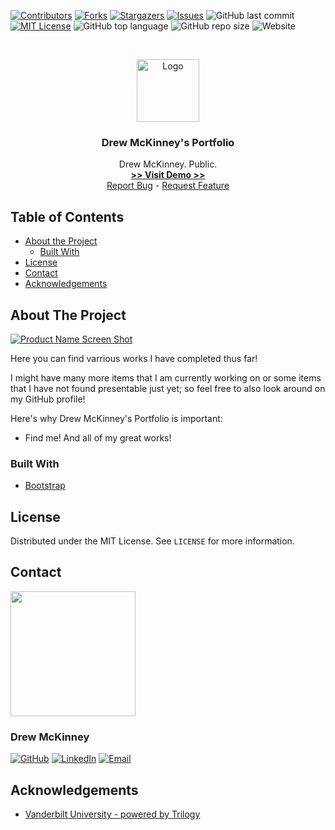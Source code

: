 
<!-- 
README Template Author: otheneildrew
Template Source: https://github.com/othneildrew/Best-README-Template
Version Author: Drew McKinney
 -->





<!-- PROJECT SHIELDS -->
[![Contributors][contributors-shield]][contributors-url]
[![Forks][forks-shield]][forks-url]
[![Stargazers][stars-shield]][stars-url]
[![Issues][issues-shield]][issues-url]
![GitHub last commit](https://img.shields.io/github/last-commit/armckinney/armckinney.github.io)
[![MIT License][license-shield]][license-url]
![GitHub top language](https://img.shields.io/github/languages/top/armckinney/armckinney.github.io)
![GitHub repo size](https://img.shields.io/github/repo-size/armckinney/armckinney.github.io)
![Website](https://img.shields.io/website?down_color=lightgrey&down_message=offline&up_color=blue&up_message=online&url=https%3A%2F%2Fwestendfinancial.herokuapp.com%2F)

<!-- PROJECT LOGO -->
<br />
<p align="center">
  <a href="https://armckinney.github.io/">
    <img src="https://armckinney.github.io/images/head_portrait.jpg" alt="Logo" width="100" height="100">
  </a>

  <h3 align="center">Drew McKinney's Portfolio</h3>

  <p align="center">
    Drew McKinney. Public.
    <br />
    <a href="https://armckinney.github.io/" target="_blank"><strong> >> Visit Demo >> </strong></a>
    <br />
    <a href="https://github.com/armckinney/armckinney.github.io/issues">Report Bug</a>
    -
    <a href="https://github.com/armckinney/armckinney.github.io/issues">Request Feature</a>
  </p>
</p>



<!-- TABLE OF CONTENTS -->
## Table of Contents

* [About the Project](#about-the-project)
  * [Built With](#built-with)
* [License](#license)
* [Contact](#contact)
* [Acknowledgements](#acknowledgements)



<!-- ABOUT THE PROJECT -->
## About The Project

[![Product Name Screen Shot][product-screenshot]](https://armckinney.github.io/)

Here you can find varrious works I have completed thus far!

I might have many more items that I am currently working on or some items that I have not found presentable just yet; so feel free to also look around on my GitHub profile!

Here's why Drew McKinney's Portfolio is important:
* Find me! And all of my great works!


### Built With
* [Bootstrap](https://getbootstrap.com)


<!-- LICENSE -->
## License

Distributed under the MIT License. See `LICENSE` for more information.



<!-- CONTACT -->
## Contact

<img src="https://avatars3.githubusercontent.com/u/57081049?s=460&u=1260bc893922a063a29f437d8565e4b970fe45ca&v=4" width=200>
<h3>Drew McKinney</h3>

[![GitHub][github-shield]][github-url]
[![LinkedIn][linkedin-shield]][linkedin-url]
[![Email][email-shield]][email-url]



<!-- ACKNOWLEDGEMENTS -->
## Acknowledgements
* [Vanderbilt University - powered by Trilogy](https://bootcamps.vanderbilt.edu/data/)



<!-- MARKDOWN LINKS & IMAGES -->
<!-- https://www.markdownguide.org/basic-syntax/#reference-style-links -->

<!-- Stock -->
[license-url]: https://github.com/armckinney/West-End-Financial/blob/master/LICENSE.txt
[linkedin-shield]: https://img.shields.io/badge/-LinkedIn-black.svg?style=flat&logo=linkedin&colorB=555
[linkedin-url]: https://www.linkedin.com/in/drew-mckinney/
[email-shield]: https://img.shields.io/badge/-Email-black.svg?style=flat&colorB=555
[email-url]: mailto:andrewryanmckinney@gmail.com
[github-shield]: https://img.shields.io/badge/-GitHub-black.svg?style=flat&colorB=555
[github-url]: https://github.com/armckinney
[languages-shield]: https://img.shields.io/badge/-GitHub-black.svg?style=flat&colorB=555


<!-- Project Dynamic -->
[license-shield]: https://img.shields.io/github/license/armckinney/armckinney.github.io.svg?style=flat
[contributors-shield]: https://img.shields.io/github/contributors/armckinney/armckinney.github.io.svg?style=flat
[contributors-url]: https://github.com/armckinney/armckinney.github.io/graphs/contributors
[forks-shield]: https://img.shields.io/github/forks/armckinney/armckinney.github.io.svg?style=flat
[forks-url]: https://github.com/armckinney/armckinney.github.io/network/members
[stars-shield]: https://img.shields.io/github/stars/armckinney/armckinney.github.io.svg?style=flat
[stars-url]: https://github.com/armckinney/armckinney.github.io/stargazers
[issues-shield]: https://img.shields.io/github/issues/armckinney/armckinney.github.io.svg?style=flat
[issues-url]: https://github.com/armckinney/armckinney.github.io/issues
[product-screenshot]: https://armckinney.github.io/images/website_landing.png

